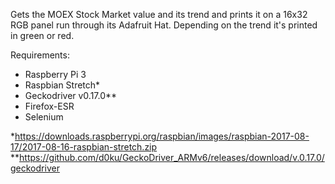 Gets the MOEX Stock Market value and its trend and prints it on a 16x32 RGB panel run through its Adafruit Hat. Depending on the trend it's printed in green or red. 

Requirements:
 - Raspberry Pi 3
 - Raspbian Stretch*
 - Geckodriver v0.17.0**
 - Firefox-ESR
 - Selenium
 
 
*https://downloads.raspberrypi.org/raspbian/images/raspbian-2017-08-17/2017-08-16-raspbian-stretch.zip 
**https://github.com/d0ku/GeckoDriver_ARMv6/releases/download/v.0.17.0/geckodriver
